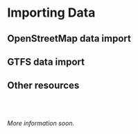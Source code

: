# Importing Data

## OpenStreetMap data import


## GTFS data import


## Other resources

<br><br>

*More information soon.*